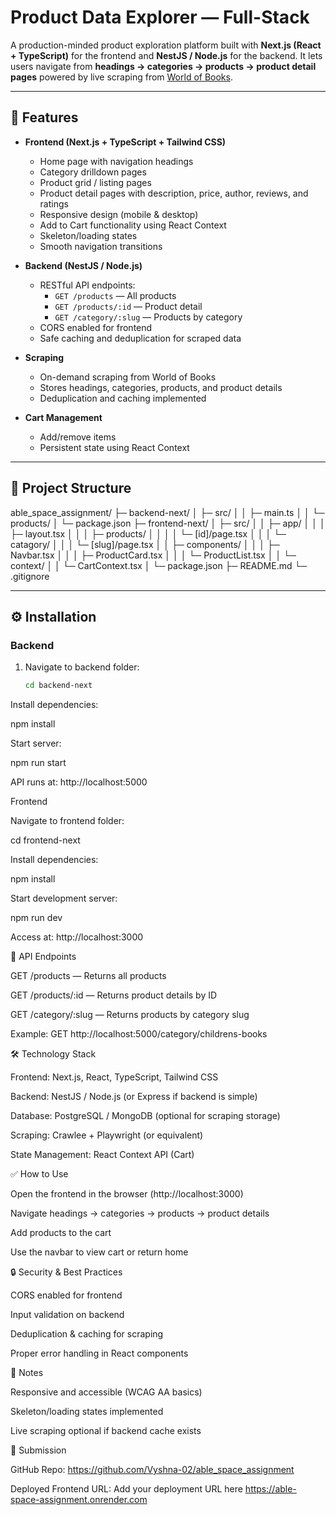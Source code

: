 # Product Data Explorer — Full-Stack

A production-minded product exploration platform built with **Next.js (React + TypeScript)** for the frontend and **NestJS / Node.js** for the backend. It lets users navigate from **headings → categories → products → product detail pages** powered by live scraping from [World of Books](https://www.worldofbooks.com/).

---

## 🚀 Features

- **Frontend (Next.js + TypeScript + Tailwind CSS)**
  - Home page with navigation headings
  - Category drilldown pages
  - Product grid / listing pages
  - Product detail pages with description, price, author, reviews, and ratings
  - Responsive design (mobile & desktop)
  - Add to Cart functionality using React Context
  - Skeleton/loading states
  - Smooth navigation transitions

- **Backend (NestJS / Node.js)**
  - RESTful API endpoints:
    - `GET /products` — All products
    - `GET /products/:id` — Product detail
    - `GET /category/:slug` — Products by category
  - CORS enabled for frontend
  - Safe caching and deduplication for scraped data

- **Scraping**
  - On-demand scraping from World of Books
  - Stores headings, categories, products, and product details
  - Deduplication and caching implemented

- **Cart Management**
  - Add/remove items
  - Persistent state using React Context

---

## 📂 Project Structure

able_space_assignment/
├─ backend-next/
│ ├─ src/
│ │ ├─ main.ts
│ │ └─ products/
│ └─ package.json
├─ frontend-next/
│ ├─ src/
│ │ ├─ app/
│ │ │ ├─ layout.tsx
│ │ │ ├─ products/
│ │ │ │ └─ [id]/page.tsx
│ │ │ └─ catagory/
│ │ │ └─ [slug]/page.tsx
│ │ ├─ components/
│ │ │ ├─ Navbar.tsx
│ │ │ ├─ ProductCard.tsx
│ │ │ └─ ProductList.tsx
│ │ └─ context/
│ │ └─ CartContext.tsx
│ └─ package.json
├─ README.md
└─ .gitignore


---

## ⚙️ Installation

### Backend

1. Navigate to backend folder:
   ```bash
   cd backend-next
Install dependencies:

npm install


Start server:

npm run start


API runs at: http://localhost:5000

Frontend

Navigate to frontend folder:

cd frontend-next


Install dependencies:

npm install


Start development server:

npm run dev


Access at: http://localhost:3000

📡 API Endpoints

GET /products — Returns all products

GET /products/:id — Returns product details by ID

GET /category/:slug — Returns products by category slug

Example: GET http://localhost:5000/category/childrens-books

🛠 Technology Stack

Frontend: Next.js, React, TypeScript, Tailwind CSS

Backend: NestJS / Node.js (or Express if backend is simple)

Database: PostgreSQL / MongoDB (optional for scraping storage)

Scraping: Crawlee + Playwright (or equivalent)

State Management: React Context API (Cart)

✅ How to Use

Open the frontend in the browser (http://localhost:3000)

Navigate headings → categories → products → product details

Add products to the cart

Use the navbar to view cart or return home

🔒 Security & Best Practices

CORS enabled for frontend

Input validation on backend

Deduplication & caching for scraping

Proper error handling in React components

📝 Notes

Responsive and accessible (WCAG AA basics)

Skeleton/loading states implemented

Live scraping optional if backend cache exists

📄 Submission

GitHub Repo: https://github.com/Vyshna-02/able_space_assignment

Deployed Frontend URL: Add your deployment URL here
https://able-space-assignment.onrender.com
